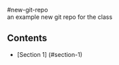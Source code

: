 #new-git-repo  
an example new git repo for the class  
  
## Contents  
* [Section 1] (#section-1)

